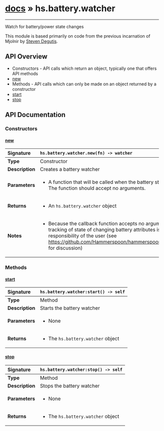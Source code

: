 # [docs](index.md) » hs.battery.watcher
---

Watch for battery/power state changes

This module is based primarily on code from the previous incarnation of Mjolnir by [Steven Degutis](https://github.com/sdegutis/).

## API Overview
* Constructors - API calls which return an object, typically one that offers API methods
 * [new](#new)
* Methods - API calls which can only be made on an object returned by a constructor
 * [start](#start)
 * [stop](#stop)

## API Documentation

### Constructors

#### [new](#new)
| <span style="float: left;">**Signature**</span> | <span style="float: left;">`hs.battery.watcher.new(fn) -> watcher` </span>                                                          |
| -----------------------------------------------------|---------------------------------------------------------------------------------------------------------|
| **Type**                                             | Constructor                                                                                         |
| **Description**                                      | Creates a battery watcher                                                                                         |
| **Parameters**                                       | <ul markdown="1"><li markdown="1">A function that will be called when the battery state changes. The function should accept no arguments.</li></ul> |
| **Returns**                                          | <ul markdown="1"><li markdown="1">An `hs.battery.watcher` object</li></ul>          |
| **Notes**                                            | <ul markdown="1"><li markdown="1">Because the callback function accepts no arguments, tracking of state of changing battery attributes is the responsibility of the user (see https://github.com/Hammerspoon/hammerspoon/issues/166 for discussion)</li></ul>                |

### Methods

#### [start](#start)
| <span style="float: left;">**Signature**</span> | <span style="float: left;">`hs.battery.watcher:start() -> self` </span>                                                          |
| -----------------------------------------------------|---------------------------------------------------------------------------------------------------------|
| **Type**                                             | Method                                                                                         |
| **Description**                                      | Starts the battery watcher                                                                                         |
| **Parameters**                                       | <ul markdown="1"><li markdown="1">None</li></ul> |
| **Returns**                                          | <ul markdown="1"><li markdown="1">The `hs.battery.watcher` object</li></ul>          |

#### [stop](#stop)
| <span style="float: left;">**Signature**</span> | <span style="float: left;">`hs.battery.watcher:stop() -> self` </span>                                                          |
| -----------------------------------------------------|---------------------------------------------------------------------------------------------------------|
| **Type**                                             | Method                                                                                         |
| **Description**                                      | Stops the battery watcher                                                                                         |
| **Parameters**                                       | <ul markdown="1"><li markdown="1">None</li></ul> |
| **Returns**                                          | <ul markdown="1"><li markdown="1">The `hs.battery.watcher` object</li></ul>          |

